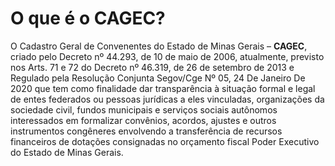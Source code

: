# O que é o CAGEC?

O Cadastro Geral de Convenentes do Estado de Minas Gerais – **CAGEC**, criado pelo Decreto nº 44.293, de 10 de maio de 2006, atualmente, previsto nos Arts. 71 e 72 do Decreto nº 46.319, de 26 de setembro de 2013 e Regulado pela Resolução Conjunta Segov/Cge Nº 05, 24 De Janeiro De 2020 que tem como finalidade dar transparência à situação formal e legal de entes federados ou pessoas jurídicas a eles vinculadas, organizações da sociedade civil, fundos municipais e serviços sociais autônomos interessados em formalizar convênios, acordos, ajustes e outros instrumentos congêneres envolvendo a transferência de recursos financeiros de dotações consignadas no orçamento fiscal Poder Executivo do Estado de Minas Gerais.

